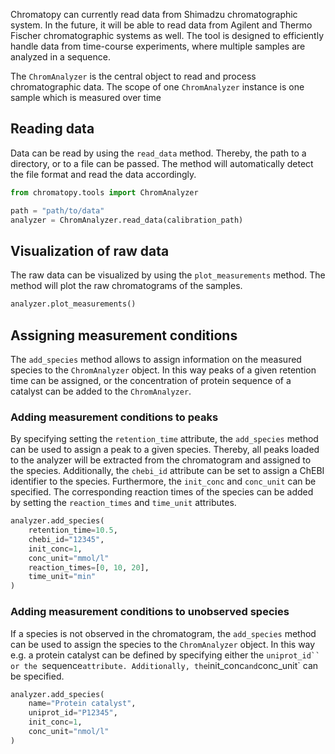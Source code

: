 Chromatopy can currently read data from Shimadzu chromatographic system. In the future, it will be able to read data from Agilent and Thermo Fischer chromatographic systems as well. The tool is designed to efficiently handle data from time-course experiments, where multiple samples are analyzed in a sequence.

The `ChromAnalyzer` is the central object to read and process chromatographic data. The scope of one `ChromAnalyzer` instance is one sample which is measured over time

## Reading data

Data can be read by using the `read_data` method. Thereby, the path to a directory, or to a file can be passed. The method will automatically detect the file format and read the data accordingly.

```python
from chromatopy.tools import ChromAnalyzer

path = "path/to/data"
analyzer = ChromAnalyzer.read_data(calibration_path)
```

## Visualization of raw data

The raw data can be visualized by using the `plot_measurements` method. The method will plot the raw chromatograms of the samples.

```python
analyzer.plot_measurements()
```

## Assigning measurement conditions

The `add_species` method allows to assign information on the measured species to the `ChromAnalyzer` object. In this way peaks of a given retention time can be assigned, or the concentration of protein sequence of a catalyst can be added to the `ChromAnalyzer`.

### Adding measurement conditions to peaks

By specifying setting the `retention_time` attribute, the `add_species` method can be used to assign a peak to a given species. Thereby, all peaks loaded to the analyzer will be extracted from the chromatogram and assigned to the species. Additionally, the `chebi_id` attribute can be set to assign a ChEBI identifier to the species. Furthermore, the `init_conc` and `conc_unit` can be specified. The corresponding reaction times of the species can be added by setting the `reaction_times` and `time_unit` attributes.

```python
analyzer.add_species(
    retention_time=10.5, 
    chebi_id="12345", 
    init_conc=1, 
    conc_unit="mmol/l"
    reaction_times=[0, 10, 20],
    time_unit="min"
)
```

### Adding measurement conditions to unobserved species

If a species is not observed in the chromatogram, the `add_species` method can be used to assign the species to the `ChromAnalyzer` object. In this way e.g. a protein catalyst can be defined by specifying either the `uniprot_id`` or the `sequence` attribute. Additionally, the `init_conc` and `conc_unit` can be specified.

```python
analyzer.add_species(
    name="Protein catalyst", 
    uniprot_id="P12345", 
    init_conc=1, 
    conc_unit="nmol/l"
)
```
